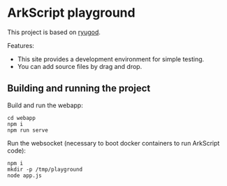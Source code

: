 # ArkScript playground

This project is based on [ryugod](https://github.com/ryusatgat/ryugod).

Features:
- This site provides a development environment for simple testing.
- You can add source files by drag and drop.

## Building and running the project

Build and run the webapp:
```shell
cd webapp
npm i
npm run serve
```

Run the websocket (necessary to boot docker containers to run ArkScript code):
```shell
npm i
mkdir -p /tmp/playground
node app.js
```

